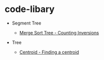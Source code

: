# code-libary

- Segment Tree
    - [Merge Sort Tree - Counting Inversions]()

- Tree
    - [Centroid - Finding a centroid]()
